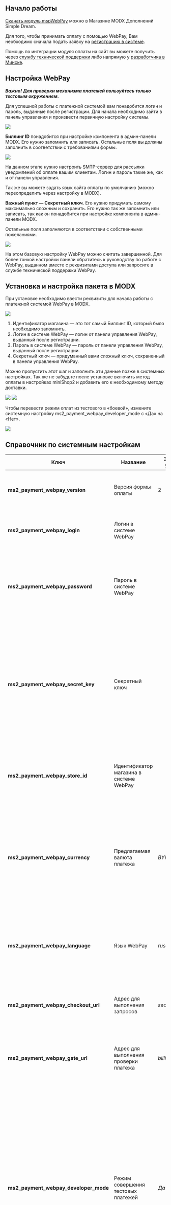 ## Начало работы

[Скачать модуль mspWebPay][1] можно в Магазине MODX Дополнений Simple Dream.

Для того, чтобы принимать оплату с помощью WebPay, Вам необходимо сначала подать заявку на [регистрацию в системе][2].

Помощь по интеграции модуля оплаты на сайт вы можете получить через [службу технической поддержки][3] либо напрямую у [разработчика в Минске][4].

## Настройка WebPay

_**Важно! Для проверки механизма платежей пользуйтесь только тестовым окружением.**_

Для успешной работы с платежной системой вам понадобится логин и пароль, выданные после регистрации. Для начала необходимо зайти в панель управления и произвести первичную настройку системы.

[![](https://file.modx.pro/files/0/8/7/0877eabcfb0e0a6be961fceb9c3e075bs.jpg)](https://file.modx.pro/files/0/8/7/0877eabcfb0e0a6be961fceb9c3e075b.png)

**Биллинг ID** понадобится при настройке компонента в админ-панели MODX. Его нужно запомнить или записать. Остальные поля вы должны заполнить в соответствии с требованиями формы.

[![](https://file.modx.pro/files/7/f/6/7f627f04c32accfd37826a501f81fe96s.jpg)](https://file.modx.pro/files/7/f/6/7f627f04c32accfd37826a501f81fe96.png)

На данном этапе нужно настроить SMTP-сервер для рассылки уведомлений об оплате вашим клиентам. Логин и пароль такие же, как и от панели управления.

Так же вы можете задать язык сайта оплаты по умолчанию (можно переопределить через настройку в MODX).

**Важный пункт — Секретный ключ**. Его нужно придумать самому максимально сложным и сохранить. Его нужно так же запомнить или записать, так как он понадобится при настройке компонента в админ-панели MODX.

Остальные поля заполняются в соответствии с собственными пожеланиями.

[![](https://file.modx.pro/files/c/5/1/c51589d5ead88baa518650bf3893bce1s.jpg)](https://file.modx.pro/files/c/5/1/c51589d5ead88baa518650bf3893bce1.png)

На этом базовую настройку WebPay можно считать завершенной. Для более тонкой настройки панели обратитесь к руководству по работе с WebPay, выданном вместе с реквизитами доступа или запросите в службе технической поддержки WebPay.

## Установка и настройка пакета в MODX

При установке необходимо ввести реквизиты для начала работы с платежной системой WebPay в MODX.

[![](https://file.modx.pro/files/2/3/c/23c20d07a2a3a8472e532b65a37ca3a6s.jpg)](https://file.modx.pro/files/2/3/c/23c20d07a2a3a8472e532b65a37ca3a6.png)

1. Идентификатор магазина — это тот самый Биллинг ID, который было необходимо запомнить.
2. Логин в системе WebPay — логин от панели управления WebPay, выданный после регистрации. 
3. Пароль в системе WebPay — пароль от панели управления WebPay, выданный после регистрации. 
4. Секретный ключ — придуманный вами сложный ключ, сохраненный в панели управления WebPay.

Можно пропустить этот шаг и заполнить эти данные позже в системных настройках. 
Так же не забудьте после установке включить метод оплаты в настройках miniShop2 и добавить его к необходимому методу доставки.

[![](https://file.modx.pro/files/1/0/6/106349bf172c7db3bc2c449f8f014006s.jpg)](https://file.modx.pro/files/1/0/6/106349bf172c7db3bc2c449f8f014006.png)
[![](https://file.modx.pro/files/8/9/5/895eec0bf866bccf10c1caf12f1524d4s.jpg)](https://file.modx.pro/files/8/9/5/895eec0bf866bccf10c1caf12f1524d4.png)

Чтобы перевести режим оплат из тестового в «боевой», измените системную настройку ms2_payment_webpay_developer_mode с «Да» на «Нет».

[![](https://file.modx.pro/files/9/5/8/958ad4df0aa487ae40f5ad72f10e195ds.jpg)](https://file.modx.pro/files/9/5/8/958ad4df0aa487ae40f5ad72f10e195d.png)

## Справочник по системным настройкам
Ключ | Название | Значение по умолчанию | Описание
-----|----------|-----------------------|---------
**ms2_payment_webpay_version** | Версия формы оплаты | 2 | На текущий момент всегда используется версия 2, менять не нужно
**ms2_payment_webpay_login** | Логин в системе WebPay || Тот самый логин, который вам выдали при регистрации в системе WebPay
**ms2_payment_webpay_password** | Пароль в системе WebPay || Его вам тоже выдали вместе с логином. Оба параметра используются для запросов проверки платежа после совершения оплаты покупателем.
**ms2_payment_webpay_secret_key** | Секретный ключ || Задается в панели управления WebPay. С помощью него подписываются запросы оплаты и осуществляется проверка платежей. Важно придумать его посложнее, чтобы нельзя было подделать ответ от платежной системы.
**ms2_payment_webpay_store_id** | Идентификатор магазина в системе WebPay || ID вашего магазина. Если укажете не свой, платить будут не вам. Всегда написан в панели управления WebPay.
**ms2_payment_webpay_currency** | Предлагаемая валюта платежа | _BYR_ | В тестовом режиме оплата доступна только в белорусских рублях. При заключении договора вы можете выбрать необходимую валюту и указать здесть в виде кода валюты по [ISO 4217][5]
**ms2_payment_webpay_language** | Язык WebPay | _russian_ | В системе WebPay доступны только 2 языка, русский и английский, соответственно значение можно задать либо russian либо english
**ms2_payment_webpay_checkout_url** | Адрес для выполнения запросов | _secure.webpay.by_ | Адрес, на который будут отправляться покупатели для оплаты. Как правило менять не нужно.
**ms2_payment_webpay_gate_url** | Адрес для выполнения проверки платежа | _billing.webpay.by_ | Адрес, на который будут отправляться запросы для проверки платежа. Менять тоже не нужно, как правило.
**ms2_payment_webpay_developer_mode** | Режим совершения тестовых платежей | _Да_ | В данном режиме все запросы для оплаты и проверки платежа высылаются на специальные тестовые адреса WebPay. Если выключить настройку, то оплаты будут проводиться в боевом режиме. Выключайте ее только после того, как все протестировали и получили ответ от службы технической поддержки WebPay о том, что магазин переведен из тестового в рабочий режим.
**ms2_payment_webpay_success_id** | Страница успешной оплаты WebPay | _0_ | Страница, куда будет отправлен покупатель после успешной оплаты. Рекомендуется указывать id страницы с корзиной.
**ms2_payment_webpay_failure_id** | Страница отказа от оплаты WebPay | _0_ | Страница, куда будет отправлен покупатель после отказа от оплаты. Рекомендуется указывать id страницы с корзиной.

[1]: https://store.simpledream.ru/packages/ecommerce/mspwebpay.html
[2]: http://reg.webpay.by/registration-form.php
[3]: https://store.simpledream.ru/cabinet/tickets/
[4]: http://klimchuk.by/about.html
[5]: http://www.iso.org/iso/home/standards/currency_codes.htm
